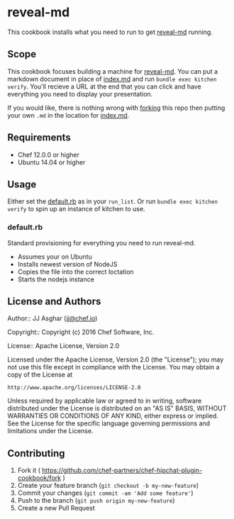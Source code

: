 # reveal-md

This cookbook installs what you need to run to get [reveal-md][reveal_md] running.

## Scope

This cookbook focuses building a machine for [reveal-md][reveal_md]. You can put
a markdown document in place of [index.md](files/default/index.md) and run
`bundle exec kitchen verify`. You'll recieve a URL at the end that you can click
and have everything you need to display your presentation.

If you would like, there is nothing wrong with [forking][reveal_md_fork] this repo
then putting your own `.md` in the location for [index.md](files/default/index.md).

## Requirements

- Chef 12.0.0 or higher
- Ubuntu 14.04 or higher

## Usage

Either set the [default.rb](recipes/default.rb) as in your `run_list`. Or run
`bundle exec kitchen verify` to spin up an instance of kitchen to use.

### default.rb

Standard provisioning for everything you need to run reveal-md.

- Assumes your on Ubuntu
- Installs newest version of NodeJS
- Copies the file into the correct loctation
- Starts the nodejs instance

## License and Authors

Author:: JJ Asghar (<jj@chef.io>)

Copyright:: Copyright (c) 2016 Chef Software, Inc.

License:: Apache License, Version 2.0

Licensed under the Apache License, Version 2.0 (the "License"); you may not use
this file except in compliance with the License. You may obtain a copy of the License at

```
http://www.apache.org/licenses/LICENSE-2.0
```

Unless required by applicable law or agreed to in writing, software distributed under the
License is distributed on an "AS IS" BASIS, WITHOUT WARRANTIES OR CONDITIONS OF ANY KIND,
either express or implied. See the License for the specific language governing permissions
and limitations under the License.

## Contributing

1. Fork it ( https://github.com/chef-partners/chef-hipchat-plugin-cookbook/fork )
2. Create your feature branch (`git checkout -b my-new-feature`)
3. Commit your changes (`git commit -am 'Add some feature'`)
4. Push to the branch (`git push origin my-new-feature`)
5. Create a new Pull Request

[reveal_md]: https://github.com/webpro/reveal-md
[reveal_md_fork]: https://github.com/jjasghar/reveal-md-cookbook#fork-destination-box
